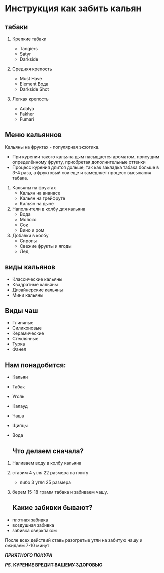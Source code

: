 # **Инструкция как забить кальян**


## табаки
 
 1. Крепкие табаки 

    * Tangiers
    * Satyr
    * Darkside
 2. Средняя крепость
    * Must Have
    * Element Вода
    * Darkside Shot
 3. Легкая крепость
    * Adalya
    * Fakher
    * Fumari
## Меню кальяннов
 Кальяны на фруктах - популярная экзотика.
 * При курении такого кальяна дым насыщается ароматом, присущим определённому фрукту, приобретая дополнительные оттенки
 * Процесс курения длится дольше, так как закладка табака больше в 3-4 раза, а фруктовый сок еще и замедляет процесс высыхания табака.

1. Кальяны на фруктах
    * Кальян на ананасе
    * Кальян на грейфруте
    * Кальян на дыне
2. Наполнители в колбу для кальяна
    * Вода
    * Молоко
    * Сок
    * Вино и ром
3. Добавки в колбу
    * Сиропы
    * Свежие фрукты и ягоды
    * Лед

## виды кальянов

* Классические кальяны
* Квадратные кальяны
* Дизайнерские кальяны
* Мини кальяны



## Виды чаш

* Глиняные
* Силиконовые
* Керамические
* Стеклянные
* Турка
* Фанел

## **Нам понадобится:**

* Кальян 
* Табак
* Уголь
* Калауд
* Чаша
* Щипцы
* Вода

    ## **Что делаем сначала?**
1. Наливаем воду в колбу кальяна
2. ставим 4 угля 22 размера на плиту
    * либо 3 угля 25 размера

3. берем 15-18 грамм табака и забиваем чашу.

    ## **Какие забивки бывают?**

* плотная забивка
* воздушная забивка
* забивка оверкпаком

После всех действий ставь разогретые угли на забитую чашу и ожидаем 7-10 минут


***ПРИЯТНОГО ПОКУРА***

***PS***. **~~КУРЕНИЕ ВРЕДИТ ВАШЕМУ ЗДОРОВЬЮ~~**
